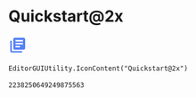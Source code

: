 # Quickstart@2x
![](/img/Quickstart@2x.png)

``` CSharp
EditorGUIUtility.IconContent("Quickstart@2x")
```
```
2238250649249875563
```
